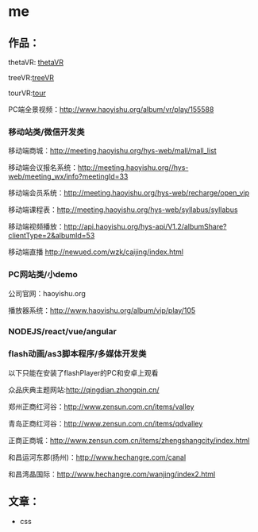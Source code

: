 # me

## 作品：
thetaVR: [thetaVR](http://newued.com/wzk/thetaVR)

treeVR:[treeVR](http://newued.com/wzk/treeVR)

tourVR:[tour](http://newued.com/wzk/tour/tour.html)

PC端全景视频：http://www.haoyishu.org/album/vr/play/155588

### 移动站类/微信开发类
移动端商城：http://meeting.haoyishu.org/hys-web/mall/mall_list

移动端会议报名系统：http://meeting.haoyishu.org//hys-web/meeting_wx/info?meetingId=33

移动端会员系统：http://meeting.haoyishu.org/hys-web/recharge/open_vip

移动端课程表：http://meeting.haoyishu.org/hys-web/syllabus/syllabus

移动端视频播放：http://api.haoyishu.org/hys-api/V1.2/albumShare?clientType=2&albumId=53 

移动端直播 http://newued.com/wzk/caijing/index.html

### PC网站类/小demo

公司官网：haoyishu.org

播放器系统：http://www.haoyishu.org/album/vip/play/105

### NODEJS/react/vue/angular



### flash动画/as3脚本程序/多媒体开发类

以下只能在安装了flashPlayer的PC和安卓上观看

众品庆典主题网站:http://qingdian.zhongpin.cn/

郑州正商红河谷：http://www.zensun.com.cn/items/valley

青岛正商红河谷：http://www.zensun.com.cn/items/qdvalley

正商正商城：http://www.zensun.com.cn/items/zhengshangcity/index.html

和昌运河东郡(扬州)：http://www.hechangre.com/canal

和昌湾晶国际：http://www.hechangre.com/wanjing/index2.html


## 文章：
- css
